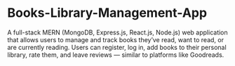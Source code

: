 # Books-Library-Management-App
A full-stack MERN (MongoDB, Express.js, React.js, Node.js) web application that allows users to manage and track books they’ve read, want to read, or are currently reading. Users can register, log in, add books to their personal library, rate them, and leave reviews — similar to platforms like Goodreads.
